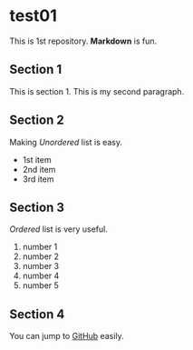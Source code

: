# test01
 
 This is 1st repository.
 **Markdown** is fun.

## Section 1
This is section 1. 
This is my second paragraph.

## Section 2
Making *Unordered* list is easy.

- 1st item
- 2nd item
- 3rd item

## Section 3
*Ordered* list is very useful.

1. number 1
1. number 2
1. number 3
1. number 4
1. number 5

## Section 4

You can jump to [GitHub](https://github.com) easily.